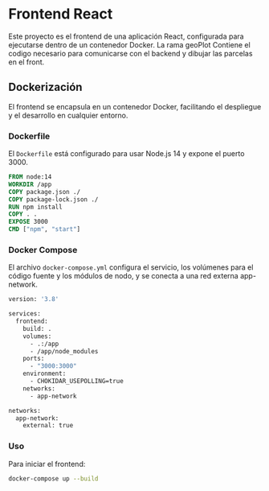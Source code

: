 # Frontend React

Este proyecto es el frontend de una aplicación React, configurada para ejecutarse dentro de un contenedor Docker. La rama geoPlot Contiene el codigo necesario para comunicarse con el backend y dibujar las parcelas en el front.

## Dockerización

El frontend se encapsula en un contenedor Docker, facilitando el despliegue y el desarrollo en cualquier entorno.

### Dockerfile

El `Dockerfile` está configurado para usar Node.js 14 y expone el puerto 3000.

```dockerfile
FROM node:14
WORKDIR /app
COPY package.json ./
COPY package-lock.json ./
RUN npm install
COPY . .
EXPOSE 3000
CMD ["npm", "start"]
```


### Docker Compose
El archivo `docker-compose.yml` configura el servicio, los volúmenes para el código fuente y los módulos de nodo, y se conecta a una red externa app-network.

```dockerfile
version: '3.8'

services:
  frontend:
    build: .
    volumes:
      - .:/app
      - /app/node_modules
    ports:
      - "3000:3000"
    environment:
      - CHOKIDAR_USEPOLLING=true
    networks:
      - app-network

networks:
  app-network:
    external: true
```
### Uso
Para iniciar el frontend: 
```bash
docker-compose up --build
```
